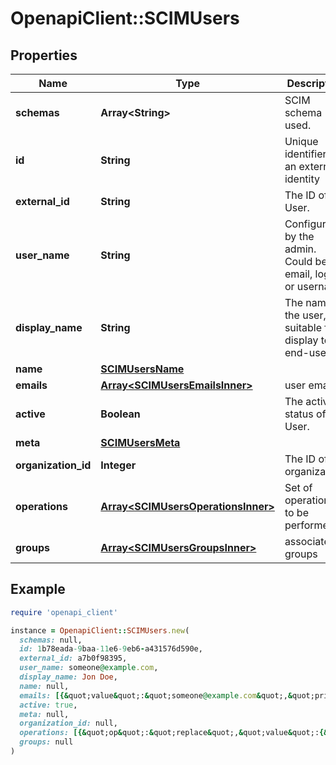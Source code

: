 # OpenapiClient::SCIMUsers

## Properties

| Name | Type | Description | Notes |
| ---- | ---- | ----------- | ----- |
| **schemas** | **Array&lt;String&gt;** | SCIM schema used. |  |
| **id** | **String** | Unique identifier of an external identity |  |
| **external_id** | **String** | The ID of the User. |  |
| **user_name** | **String** | Configured by the admin. Could be an email, login, or username |  |
| **display_name** | **String** | The name of the user, suitable for display to end-users | [optional] |
| **name** | [**SCIMUsersName**](SCIMUsersName.md) |  |  |
| **emails** | [**Array&lt;SCIMUsersEmailsInner&gt;**](SCIMUsersEmailsInner.md) | user emails |  |
| **active** | **Boolean** | The active status of the User. |  |
| **meta** | [**SCIMUsersMeta**](SCIMUsersMeta.md) |  |  |
| **organization_id** | **Integer** | The ID of the organization. | [optional] |
| **operations** | [**Array&lt;SCIMUsersOperationsInner&gt;**](SCIMUsersOperationsInner.md) | Set of operations to be performed | [optional] |
| **groups** | [**Array&lt;SCIMUsersGroupsInner&gt;**](SCIMUsersGroupsInner.md) | associated groups | [optional] |

## Example

```ruby
require 'openapi_client'

instance = OpenapiClient::SCIMUsers.new(
  schemas: null,
  id: 1b78eada-9baa-11e6-9eb6-a431576d590e,
  external_id: a7b0f98395,
  user_name: someone@example.com,
  display_name: Jon Doe,
  name: null,
  emails: [{&quot;value&quot;:&quot;someone@example.com&quot;,&quot;primary&quot;:true},{&quot;value&quot;:&quot;another@example.com&quot;,&quot;primary&quot;:false}],
  active: true,
  meta: null,
  organization_id: null,
  operations: [{&quot;op&quot;:&quot;replace&quot;,&quot;value&quot;:{&quot;active&quot;:false}}],
  groups: null
)
```

